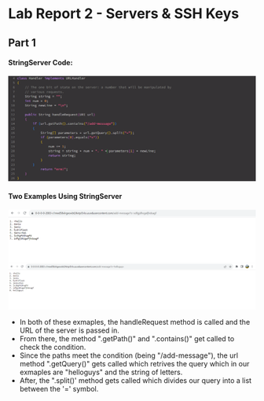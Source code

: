 # Lab Report 2 - Servers & SSH Keys 
## Part 1
#### StringServer Code: 
![image](stringserver.png)
#### Two Examples Using StringServer
![image](lab2sc1.png)
![image](lab2sc2.png)
* In both of these exmaples, the handleRequest method is called and the URL of the server is passed in.
* From there, the method ".getPath()" and ".contains()" get called to check the condition.
* Since the paths meet the condition (being "/add-message"), the url method ".getQuery()" gets called which retrives the query which in our exmaples are "helloguys" and the string of letters.
* After, the ".split()' method gets called which divides our query into a list between the '=' symbol. 
